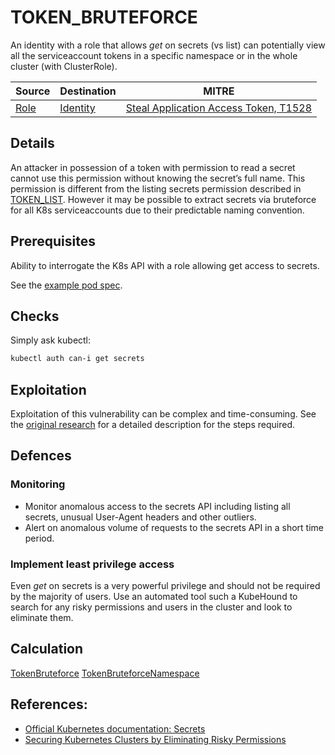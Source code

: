 # TOKEN_BRUTEFORCE

An identity with a role that allows *get* on secrets (vs list) can potentially view all the serviceaccount tokens in a specific namespace or in the whole cluster (with ClusterRole).

| Source                                    | Destination                           | MITRE                            |
| ----------------------------------------- | ------------------------------------- |----------------------------------|
| [Role](../vertices/ROLE.md) | [Identity](../vertices/IDENTITY.md) | [Steal Application Access Token, T1528](https://attack.mitre.org/techniques/T1528/) |

## Details

An attacker in possession of a token with permission to read a secret cannot use this permission without knowing the secret’s full name. This permission is different from the listing secrets permission described in [TOKEN_LIST](./TOKEN_LIST.md). However it may be possible to extract secrets via bruteforce for all K8s serviceaccounts due to their predictable naming convention.

## Prerequisites

Ability to interrogate the K8s API with a role allowing get access to secrets.

See the [example pod spec](../../test/setup/test-cluster/attacks/TOKEN_BRUTEFORCE.yaml).

## Checks

Simply ask kubectl:

```bash
kubectl auth can-i get secrets
```

## Exploitation

Exploitation of this vulnerability can be complex and time-consuming. See the [original research](https://www.cyberark.com/resources/threat-research-blog/securing-kubernetes-clusters-by-eliminating-risky-permissions) for a detailed description for the steps required.

## Defences

### Monitoring

+ Monitor anomalous access to the secrets API including listing all secrets, unusual User-Agent headers and other outliers.
+ Alert on anomalous volume of requests to the secrets API in a short time period.

### Implement least privilege access

Even *get* on secrets is a very powerful privilege and should not be required by the majority of users. Use an automated tool such a KubeHound to search for any risky permissions and users in the cluster and look to eliminate them.

## Calculation

[TokenBruteforce](../../pkg/kubehound/graph/edge/token_bruteforce.go)
[TokenBruteforceNamespace](../../pkg/kubehound/graph/edge/token_bruteforce_namespace.go)

## References:

+ [Official Kubernetes documentation: Secrets](https://kubernetes.io/docs/concepts/configuration/secret/#working-with-secrets)
+ [Securing Kubernetes Clusters by Eliminating Risky Permissions](https://www.cyberark.com/resources/threat-research-blog/securing-kubernetes-clusters-by-eliminating-risky-permissions)
